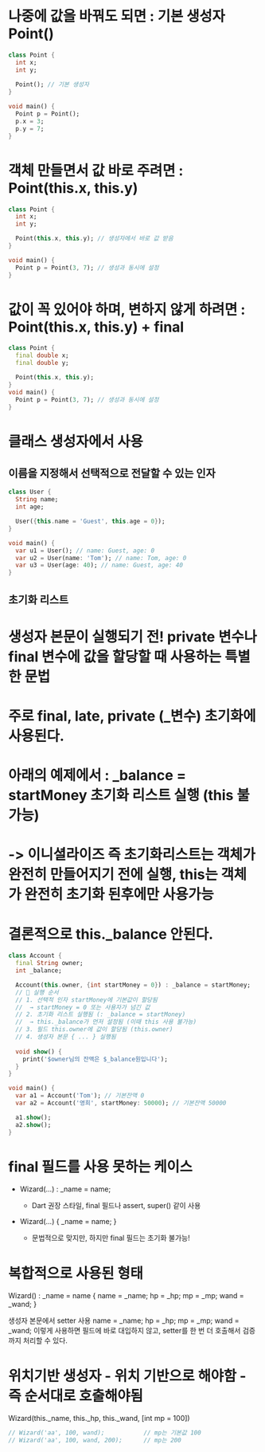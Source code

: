 # 나중에 값을 바꿔도 되면	: 기본 생성자 Point()
```dart
class Point {
  int x;
  int y;
  
  Point(); // 기본 생성자
}

void main() {
  Point p = Point();
  p.x = 3;
  p.y = 7;
}
```

# 객체 만들면서 값 바로 주려면 : Point(this.x, this.y)
```dart
class Point {
  int x;
  int y;

  Point(this.x, this.y); // 생성자에서 바로 값 받음
}

void main() {
  Point p = Point(3, 7); // 생성과 동시에 설정
}
```

# 값이 꼭 있어야 하며, 변하지 않게 하려면 : Point(this.x, this.y) + final
```dart
class Point {
  final double x;
  final double y;

  Point(this.x, this.y);
}
void main() {
  Point p = Point(3, 7); // 생성과 동시에 설정
}
```

# 클래스 생성자에서 사용
## 이름을 지정해서 선택적으로 전달할 수 있는 인자
```dart
class User {
  String name;
  int age;

  User({this.name = 'Guest', this.age = 0});
}

void main() {
  var u1 = User(); // name: Guest, age: 0
  var u2 = User(name: 'Tom'); // name: Tom, age: 0
  var u3 = User(age: 40); // name: Guest, age: 40
}
```

## 초기화 리스트 
# 생성자 본문이 실행되기 전! private 변수나 final 변수에 값을 할당할 때 사용하는 특별한 문법
# 주로 final, late, private (_변수) 초기화에 사용된다.
# 아래의 예제에서 : _balance = startMoney	초기화 리스트 실행 (this 불가능)
# -> 이니셜라이즈 즉 초기화리스트는 객체가 완전히 만들어지기 전에 실행, this는 객체가 완전히 초기화 된후에만 사용가능
# 결론적으로 this._balance 안된다.


```dart
class Account {
  final String owner;
  int _balance;

  Account(this.owner, {int startMoney = 0}) : _balance = startMoney;
  // 🎯 실행 순서
  // 1. 선택적 인자 startMoney에 기본값이 할당됨
  //  → startMoney = 0 또는 사용자가 넘긴 값
  // 2. 초기화 리스트 실행됨 (: _balance = startMoney)
  //  → this._balance가 먼저 설정됨 (이때 this 사용 불가능)
  // 3. 필드 this.owner에 값이 할당됨 (this.owner)
  // 4. 생성자 본문 { ... } 실행됨
  
  void show() {
    print('$owner님의 잔액은 $_balance원입니다');
  }
}

void main() {
  var a1 = Account('Tom'); // 기본잔액 0
  var a2 = Account('영희', startMoney: 50000); // 기본잔액 50000

  a1.show();
  a2.show();
}
```

# final 필드를 사용 못하는 케이스
 - Wizard(...) : _name = name;
    - Dart 권장 스타일, final 필드나 assert, super() 같이 사용
   
 - Wizard(...) { _name = name; }
    - 문법적으로 맞지만, 하지만 final 필드는 초기화 불가능!

# 복합적으로 사용된 형태
Wizard() : _name = name {
name = _name;
hp = _hp;
mp = _mp;
wand = _wand;
}

생성자 본문에서 setter 사용
name = _name;
hp = _hp;
mp = _mp;
wand = _wand;
이렇게 사용하면 필드에 바로 대입하지 않고, setter를 한 번 더 호출해서 검증까지 처리할 수 있다.

# 위치기반 생성자 - 위치 기반으로 해야함 - 즉 순서대로 호출해야됨
Wizard(this._name, this._hp, this._wand, [int mp = 100])

```dart
// Wizard('aa', 100, wand);           // mp는 기본값 100
// Wizard('aa', 100, wand, 200);      // mp는 200
```

